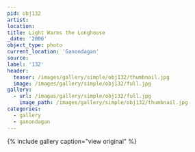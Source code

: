 ```yaml
---
pid: obj132
artist:
location:
title: Light Warms the Longhouse
_date: '2006'
object_type: photo
current_location: 'Ganondagan'
source:
label: '132'
header:
  teaser: /images/gallery/simple/obj132/thumbnail.jpg
  image: /images/gallery/simple/obj132/full.jpg
gallery:
  - url: /images/gallery/simple/obj132/full.jpg
    image_path: /images/gallery/simple/obj132/thumbnail.jpg
categories:
  - gallery
  - ganondagan
---
```



{% include gallery caption="view original" %}
